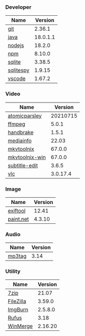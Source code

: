 
### Developer
Name                                                                       | Version
----                                                                       | -------
[git](https://github.com/git-for-windows/git/releases)                     | 2.36.1
[java](https://www.oracle.com/java/technologies/downloads/)                | 18.0.1.1
[nodejs](https://nodejs.org/en/download/current/)                          | 18.2.0
[npm](https://github.com/npm/cli)                                          | 8.10.0
[sqlite](http://www.sqlite.org/download.html)                              | 3.38.5
[sqlitespy](http://www.yunqa.de/delphi/doku.php/products/sqlitespy/index)  | 1.9.15
[vscode](https://code.visualstudio.com/updates)                            | 1.67.2

### Video
Name                                                                       | Version
----                                                                       | -------
[atomicparsley](https://github.com/wez/atomicparsley)                      | 20210715
[ffmpeg](http://www.ffmpeg.org/download.html)                              | 5.0.1
[handbrake](http://handbrake.fr/downloads.php)                             | 1.5.1
[mediainfo](http://mediaarea.net/us/MediaInfo/Download/Windows)            | 22.03
[mkvtoolnix](http://www.bunkus.org/videotools/mkvtoolnix/downloads.html)   | 67.0.0
[mkvtoolnix-win](http://www.fosshub.com/MKVToolNix.html)                   | 67.0.0
[subtitle-edit](https://github.com/SubtitleEdit/subtitleedit/releases)     | 3.6.5
[vlc](https://www.videolan.org/vlc/download-windows.html)                  | 3.0.17.4

### Image
Name                                                                       | Version
----                                                                       | -------
[exiftool](http://www.sno.phy.queensu.ca/~phil/exiftool/)                  | 12.41
[paint.net](http://www.getpaint.net/download.html)                         | 4.3.10

### Audio
Name                                                                       | Version
----                                                                       | -------
[mp3tag](http://www.mp3tag.de/en/download.html)                            | 3.14

### Utility
Name                                                                       | Version
----                                                                       | -------
[7zip](http://www.7-zip.org/download.html)                                 | 21.07
[FileZilla](https://filezilla-project.org/download.php?show_all=1)         | 3.59.0
[ImgBurn](http://www.imgburn.com/index.php?act=download)                   | 2.5.8.0
[Rufus](https://github.com/pbatard/rufus/releases)                         | 3.18
[WinMerge](http://winmerge.org/downloads/)                                 | 2.16.20

